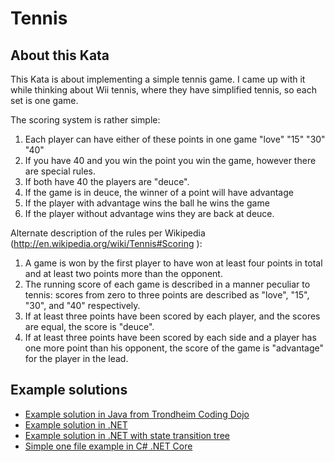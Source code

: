 # Tennis

## About this Kata

This Kata is about implementing a simple tennis game. I came up with it
while thinking about Wii tennis, where they have simplified tennis, so
each set is one game.

The scoring system is rather simple:

1. Each player can have either of these points in one game "love" "15" "30" "40"
2. If you have 40 and you win the point you win the game, however there are special rules.
3. If both have 40 the players are "deuce".
4. If the game is in deuce, the winner of a point will have advantage
1. If the player with advantage wins the ball he wins the game
1. If the player without advantage wins they are back at deuce.

Alternate description of the rules per Wikipedia (http://en.wikipedia.org/wiki/Tennis#Scoring ):

1. A game is won by the first player to have won at least four points in total and at least two points more than the opponent.
2. The running score of each game is described in a manner peculiar to tennis: scores from zero to three points are described as "love", "15", "30", and "40" respectively.
3. If at least three points have been scored by each player, and the scores are equal, the score is "deuce".
4. If at least three points have been scored by each side and a player has one more point than his opponent, the score of the game is "advantage" for the player in the lead.

## Example solutions

- [Example solution in Java from Trondheim Coding Dojo](http://github.com/follesoe/TennisKataJava)
- [Example solution in .NET](http://github.com/goeran/Katas/tree/master/Tennis/csharp/2ndTry/)
- [Example solution in .NET with state transition tree](https://github.com/lroal/Roald/tree/master/src/Roald.Katas)
- [Simple one file example in C# .NET Core](https://github.com/keithn/vsvimguide/blob/master/Examples/Kata.Tennis/TennisScoring.cs)

